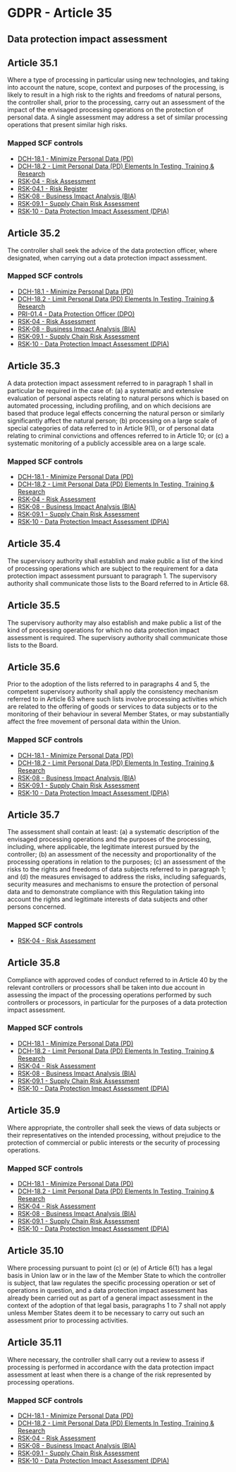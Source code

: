 # GDPR - Article 35
## Data protection impact assessment

  
## Article 35.1
Where a type of processing in particular using new technologies, and taking into account the nature, scope, context and purposes of the processing, is likely to result in a high risk to the rights and freedoms of natural persons, the controller shall, prior to the processing, carry out an assessment of the impact of the envisaged processing operations on the protection of personal data. A single assessment may address a set of similar processing operations that present similar high risks.
  
### Mapped SCF controls
- [DCH-18.1 - Minimize Personal Data (PD)](../scf/dch-181-minimizepersonaldata(pd).md)
- [DCH-18.2 - Limit Personal Data (PD) Elements In Testing, Training & Research](../scf/dch-182-limitpersonaldata(pd)elementsintesting,training&research.md)
- [RSK-04 - Risk Assessment](../scf/rsk-04-riskassessment.md)
- [RSK-04.1 - Risk Register](../scf/rsk-041-riskregister.md)
- [RSK-08 - Business Impact Analysis (BIA)](../scf/rsk-08-businessimpactanalysis(bia).md)
- [RSK-09.1 - Supply Chain Risk Assessment](../scf/rsk-091-supplychainriskassessment.md)
- [RSK-10 - Data Protection Impact Assessment (DPIA)](../scf/rsk-10-dataprotectionimpactassessment(dpia).md)
  
## Article 35.2
The controller shall seek the advice of the data protection officer, where designated, when carrying out a data protection impact assessment.
  
### Mapped SCF controls
- [DCH-18.1 - Minimize Personal Data (PD)](../scf/dch-181-minimizepersonaldata(pd).md)
- [DCH-18.2 - Limit Personal Data (PD) Elements In Testing, Training & Research](../scf/dch-182-limitpersonaldata(pd)elementsintesting,training&research.md)
- [PRI-01.4 - Data Protection Officer (DPO)](../scf/pri-014-dataprotectionofficer(dpo).md)
- [RSK-04 - Risk Assessment](../scf/rsk-04-riskassessment.md)
- [RSK-08 - Business Impact Analysis (BIA)](../scf/rsk-08-businessimpactanalysis(bia).md)
- [RSK-09.1 - Supply Chain Risk Assessment](../scf/rsk-091-supplychainriskassessment.md)
- [RSK-10 - Data Protection Impact Assessment (DPIA)](../scf/rsk-10-dataprotectionimpactassessment(dpia).md)
  
## Article 35.3
A data protection impact assessment referred to in paragraph 1 shall in particular be required in the case of:
(a) a systematic and extensive evaluation of personal aspects relating to natural persons which is based on automated processing, including profiling, and on which decisions are based that produce legal effects concerning the natural person or similarly significantly affect the natural person;
(b) processing on a large scale of special categories of data referred to in Article 9(1), or of personal data relating to criminal convictions and offences referred to in Article 10; or
(c) a systematic monitoring of a publicly accessible area on a large scale.
  
### Mapped SCF controls
- [DCH-18.1 - Minimize Personal Data (PD)](../scf/dch-181-minimizepersonaldata(pd).md)
- [DCH-18.2 - Limit Personal Data (PD) Elements In Testing, Training & Research](../scf/dch-182-limitpersonaldata(pd)elementsintesting,training&research.md)
- [RSK-04 - Risk Assessment](../scf/rsk-04-riskassessment.md)
- [RSK-08 - Business Impact Analysis (BIA)](../scf/rsk-08-businessimpactanalysis(bia).md)
- [RSK-09.1 - Supply Chain Risk Assessment](../scf/rsk-091-supplychainriskassessment.md)
- [RSK-10 - Data Protection Impact Assessment (DPIA)](../scf/rsk-10-dataprotectionimpactassessment(dpia).md)
  
## Article 35.4
The supervisory authority shall establish and make public a list of the kind of processing operations which are subject to the requirement for a data protection impact assessment pursuant to paragraph 1\. The supervisory authority shall communicate those lists to the Board referred to in Article 68.
  
## Article 35.5
The supervisory authority may also establish and make public a list of the kind of processing operations for which no data protection impact assessment is required. The supervisory authority shall communicate those lists to the Board.
  
## Article 35.6
Prior to the adoption of the lists referred to in paragraphs 4 and 5, the competent supervisory authority shall apply the consistency mechanism referred to in Article 63 where such lists involve processing activities which are related to the offering of goods or services to data subjects or to the monitoring of their behaviour in several Member States, or may substantially affect the free movement of personal data within the Union.
  
### Mapped SCF controls
- [DCH-18.1 - Minimize Personal Data (PD)](../scf/dch-181-minimizepersonaldata(pd).md)
- [DCH-18.2 - Limit Personal Data (PD) Elements In Testing, Training & Research](../scf/dch-182-limitpersonaldata(pd)elementsintesting,training&research.md)
- [RSK-08 - Business Impact Analysis (BIA)](../scf/rsk-08-businessimpactanalysis(bia).md)
- [RSK-09.1 - Supply Chain Risk Assessment](../scf/rsk-091-supplychainriskassessment.md)
- [RSK-10 - Data Protection Impact Assessment (DPIA)](../scf/rsk-10-dataprotectionimpactassessment(dpia).md)
  
## Article 35.7
The assessment shall contain at least:
(a) a systematic description of the envisaged processing operations and the purposes of the processing, including, where applicable, the legitimate interest pursued by the controller;
(b) an assessment of the necessity and proportionality of the processing operations in relation to the purposes;
(c) an assessment of the risks to the rights and freedoms of data subjects referred to in paragraph 1; and
(d) the measures envisaged to address the risks, including safeguards, security measures and mechanisms to ensure the protection of personal data and to demonstrate compliance with this Regulation taking into account the rights and legitimate interests of data subjects and other persons concerned.
  
### Mapped SCF controls
- [RSK-04 - Risk Assessment](../scf/rsk-04-riskassessment.md)
  
## Article 35.8
Compliance with approved codes of conduct referred to in Article 40 by the relevant controllers or processors shall be taken into due account in assessing the impact of the processing operations performed by such controllers or processors, in particular for the purposes of a data protection impact assessment.
  
### Mapped SCF controls
- [DCH-18.1 - Minimize Personal Data (PD)](../scf/dch-181-minimizepersonaldata(pd).md)
- [DCH-18.2 - Limit Personal Data (PD) Elements In Testing, Training & Research](../scf/dch-182-limitpersonaldata(pd)elementsintesting,training&research.md)
- [RSK-04 - Risk Assessment](../scf/rsk-04-riskassessment.md)
- [RSK-08 - Business Impact Analysis (BIA)](../scf/rsk-08-businessimpactanalysis(bia).md)
- [RSK-09.1 - Supply Chain Risk Assessment](../scf/rsk-091-supplychainriskassessment.md)
- [RSK-10 - Data Protection Impact Assessment (DPIA)](../scf/rsk-10-dataprotectionimpactassessment(dpia).md)
  
## Article 35.9
Where appropriate, the controller shall seek the views of data subjects or their representatives on the intended processing, without prejudice to the protection of commercial or public interests or the security of processing operations.
  
### Mapped SCF controls
- [DCH-18.1 - Minimize Personal Data (PD)](../scf/dch-181-minimizepersonaldata(pd).md)
- [DCH-18.2 - Limit Personal Data (PD) Elements In Testing, Training & Research](../scf/dch-182-limitpersonaldata(pd)elementsintesting,training&research.md)
- [RSK-04 - Risk Assessment](../scf/rsk-04-riskassessment.md)
- [RSK-08 - Business Impact Analysis (BIA)](../scf/rsk-08-businessimpactanalysis(bia).md)
- [RSK-09.1 - Supply Chain Risk Assessment](../scf/rsk-091-supplychainriskassessment.md)
- [RSK-10 - Data Protection Impact Assessment (DPIA)](../scf/rsk-10-dataprotectionimpactassessment(dpia).md)
  
## Article 35.10
Where processing pursuant to point (c)  or (e)  of Article 6(1) has a legal basis in Union law or in the law of the Member State to which the controller is subject, that law regulates the specific processing operation or set of operations in question, and a data protection impact assessment has already been carried out as part of a general impact assessment in the context of the adoption of that legal basis, paragraphs 1 to 7 shall not apply unless Member States deem it to be necessary to carry out such an assessment prior to processing activities.
  
## Article 35.11
Where necessary, the controller shall carry out a review to assess if processing is performed in accordance with the data protection impact assessment at least when there is a change of the risk represented by processing operations.
  
### Mapped SCF controls
- [DCH-18.1 - Minimize Personal Data (PD)](../scf/dch-181-minimizepersonaldata(pd).md)
- [DCH-18.2 - Limit Personal Data (PD) Elements In Testing, Training & Research](../scf/dch-182-limitpersonaldata(pd)elementsintesting,training&research.md)
- [RSK-04 - Risk Assessment](../scf/rsk-04-riskassessment.md)
- [RSK-08 - Business Impact Analysis (BIA)](../scf/rsk-08-businessimpactanalysis(bia).md)
- [RSK-09.1 - Supply Chain Risk Assessment](../scf/rsk-091-supplychainriskassessment.md)
- [RSK-10 - Data Protection Impact Assessment (DPIA)](../scf/rsk-10-dataprotectionimpactassessment(dpia).md)
  